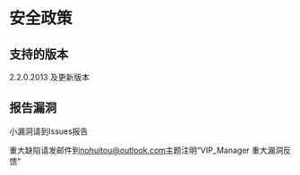 # 安全政策

## 支持的版本

2.2.0.2013 及更新版本

## 报告漏洞

小漏洞请到Issues报告

重大缺陷请发邮件到[nohuitou@outlook.com](mailto:nohuitou@outlook.com?subject=VIP_Manager重大漏洞反馈)主题注明“VIP_Manager 重大漏洞反馈”

